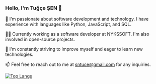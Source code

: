 ### Hello, I'm Tuğçe ŞEN 👋

🚀 I'm passionate about software development and technology. I have experience with languages like Python, JavaScript, and SQL.

👨‍💻 Currently working as a software developer at NYKSSOFT. I'm also involved in open-source projects.

🌱 I'm constantly striving to improve myself and eager to learn new technologies.

📫 Feel free to reach out to me at sntuce@gmail.com for any inquiries.

[![Top Langs](https://github-readme-stats.vercel.app/api/top-langs/?username=mustafacagri&hide=javascript,html)](https://github.com/anuraghazra/github-readme-stats)

<!---
sentugce/sentugce is a ✨ special ✨ repository because its `README.md` (this file) appears on your GitHub profile.
You can click the Preview link to take a look at your changes.
--->

